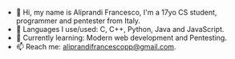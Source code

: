 - 👋 Hi, my name is Aliprandi Francesco, I'm a 17yo CS student, programmer and pentester from Italy.
- 👀 Languages I use/used: C, C++, Python, Java and JavaScript.
- 🌱 Currently learning: Modern web development and Pentesting.
- 📫 Reach me: <aliprandifrancescopp@gmail.com>.

<!---a
Fraxxone/Fraxxone is a ✨ special ✨ repository because its `README.md` (this file) appears on your GitHub profile.
You can click the Preview link to take a look at your changes.
--->
